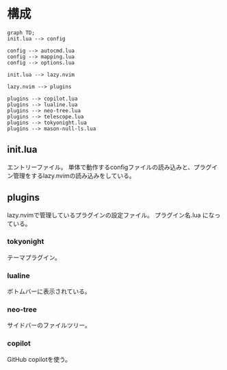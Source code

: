 # 構成
```mermaid
graph TD;
init.lua --> config

config --> autocmd.lua
config --> mapping.lua
config --> options.lua

init.lua --> lazy.nvim

lazy.nvim --> plugins

plugins --> copilot.lua
plugins --> lualine.lua
plugins --> neo-tree.lua
plugins --> telescope.lua
plugins --> tokyonight.lua
plugins --> mason-null-ls.lua
```

## init.lua
エントリーファイル。
単体で動作するconfigファイルの読み込みと、プラグイン管理をするlazy.nvimの読み込みをしている。

## plugins
lazy.nvimで管理しているプラグインの設定ファイル。
プラグイン名.lua になっている。

### tokyonight
テーマプラグイン。

### lualine
ボトムバーに表示されている。

### neo-tree
サイドバーのファイルツリー。

### copilot
GitHub copilotを使う。

